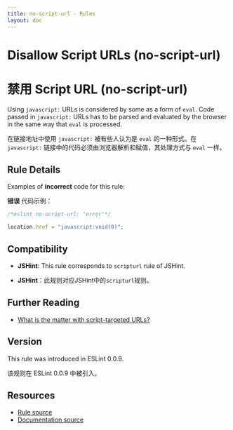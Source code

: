 ```yaml
---
title: no-script-url - Rules
layout: doc
---
```

<!-- Note: No pull requests accepted for this file. See README.md in the root directory for details. -->

# Disallow Script URLs (no-script-url)

# 禁用 Script URL (no-script-url)

Using `javascript:` URLs is considered by some as a form of `eval`. Code passed in `javascript:` URLs has to be parsed and evaluated by the browser in the same way that `eval` is processed.

在链接地址中使用 `javascript:` 被有些人认为是 `eval` 的一种形式。在 `javascript:` 链接中的代码必须由浏览器解析和赋值，其处理方式与 `eval` 一样。

## Rule Details

Examples of **incorrect** code for this rule:

**错误** 代码示例：

```js
/*eslint no-script-url: "error"*/

location.href = "javascript:void(0)";
```

## Compatibility

* **JSHint**: This rule corresponds to `scripturl` rule of JSHint.

* **JSHint**：此规则对应JSHint中的`scripturl`规则。

## Further Reading

* [What is the matter with script-targeted URLs?](http://stackoverflow.com/questions/13497971/what-is-the-matter-with-script-targeted-urls)

## Version

This rule was introduced in ESLint 0.0.9.

该规则在 ESLint 0.0.9 中被引入。

## Resources

* [Rule source](https://github.com/eslint/eslint/tree/master/lib/rules/no-script-url.js)
* [Documentation source](https://github.com/eslint/eslint/tree/master/docs/rules/no-script-url.md)
